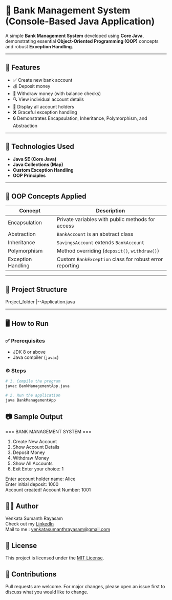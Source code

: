 # 🏦 Bank Management System (Console-Based Java Application)

A simple **Bank Management System** developed using **Core Java**, demonstrating essential **Object-Oriented Programming (OOP)** concepts and robust **Exception Handling**.

---

## 📌 Features

- ✅ Create new bank account  
- 💰 Deposit money  
- 💸 Withdraw money (with balance checks)  
- 🔍 View individual account details  
- 📃 Display all account holders  
- ❌ Graceful exception handling  
- 🔒 Demonstrates Encapsulation, Inheritance, Polymorphism, and Abstraction

---

## 🚀 Technologies Used

- **Java SE (Core Java)**
- **Java Collections (Map)**
- **Custom Exception Handling**
- **OOP Principles**

---

## 🧠 OOP Concepts Applied

| Concept         | Description |
|----------------|-------------|
| Encapsulation  | Private variables with public methods for access |
| Abstraction    | `BankAccount` is an abstract class |
| Inheritance    | `SavingsAccount` extends `BankAccount` |
| Polymorphism   | Method overriding (`deposit()`, `withdraw()`) |
| Exception Handling | Custom `BankException` class for robust error reporting |

---

## 📂 Project Structure
Project_folder
|--Application.java


---

## 🖥️ How to Run

### ✅ Prerequisites

- JDK 8 or above
- Java compiler (`javac`)

### ⚙️ Steps

```bash
# 1. Compile the program
javac BankManagementApp.java

# 2. Run the application
java BankManagementApp
```

## 📷 Sample Output
=== BANK MANAGEMENT SYSTEM ===
1. Create New Account
2. Show Account Details
3. Deposit Money
4. Withdraw Money
5. Show All Accounts
6. Exit
Enter your choice: 1

Enter account holder name: Alice <br>
Enter initial deposit: 1000 <br>
Account created! Account Number: 1001

## 👨‍💻 Author
Venkata Sumanth Rayasam<br>
Check out my [LinkedIn](https://linkedin.com/in/rvsumanth)<br>
Mail to me : venkatasumanthrayasam@gmail.com

## 📃 License
This project is licensed under the [MIT License](LICENSE.txt).

## 🙌 Contributions
Pull requests are welcome. For major changes, please open an issue first to discuss what you would like to change.
